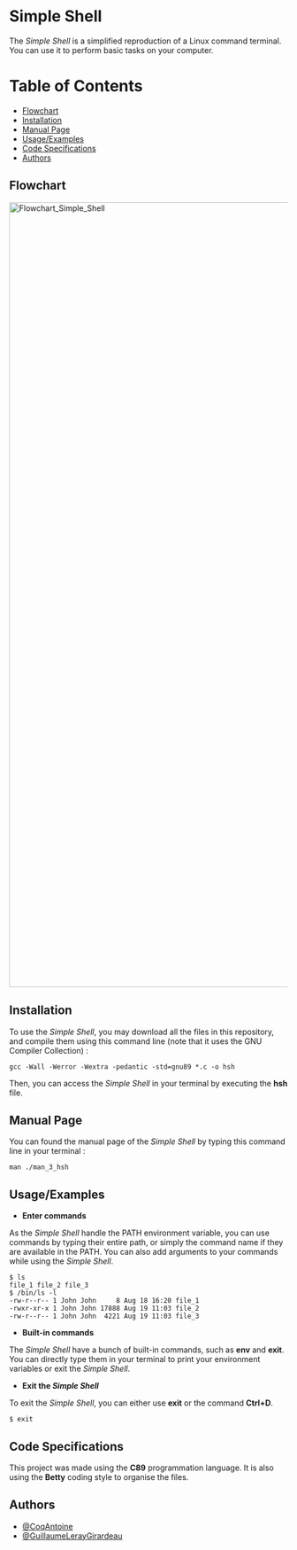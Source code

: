 # Simple Shell

The *Simple Shell* is a simplified reproduction of a Linux command terminal. You can use it to perform basic tasks on your computer.

# Table of Contents

- [Flowchart](#flowchart)
- [Installation](#installation)
- [Manual Page](#manual-page)
- [Usage/Examples](#usageexamples)
- [Code Specifications](#code-specifications)
- [Authors](#authors)

## Flowchart

<img width="1976" height="1417" alt="Flowchart_Simple_Shell" src="https://github.com/user-attachments/assets/170e6fc9-4e13-45fa-8fdf-fe44ef5328e0" />


## Installation

To use the *Simple Shell*, you may download all the files in this repository, and compile them using this command line (note that it uses the GNU Compiler Collection) :

````
gcc -Wall -Werror -Wextra -pedantic -std=gnu89 *.c -o hsh
````

Then, you can access the *Simple Shell* in your terminal by executing the **hsh** file.

## Manual Page

You can found the manual page of the *Simple Shell* by typing this command line in your terminal :

````
man ./man_3_hsh
````
## Usage/Examples

- **Enter commands**

As the *Simple Shell* handle the PATH environment variable, you can use commands by typing their entire path, or simply the command name if they are available in the PATH.
You can also add arguments to your commands while using the *Simple Shell*.

````
$ ls
file_1 file_2 file_3
$ /bin/ls -l
-rw-r--r-- 1 John John     8 Aug 18 16:20 file_1
-rwxr-xr-x 1 John John 17888 Aug 19 11:03 file_2
-rw-r--r-- 1 John John  4221 Aug 19 11:03 file_3
````

- **Built-in commands**

The *Simple Shell* have a bunch of built-in commands, such as **env** and **exit**. You can directly type them in your terminal to print your environment variables or exit the *Simple Shell*.

- **Exit the *Simple Shell***

To exit the *Simple Shell*, you can either use **exit** or the command **Ctrl+D**.

````
$ exit
````

## Code Specifications

This project was made using the **C89** programmation language. It is also using the **Betty** coding style to organise the files.

## Authors

- [@CoqAntoine](https://github.com/CoqAntoine) 
- [@GuillaumeLerayGirardeau](https://github.com/GuillaumeLerayGirardeau)
